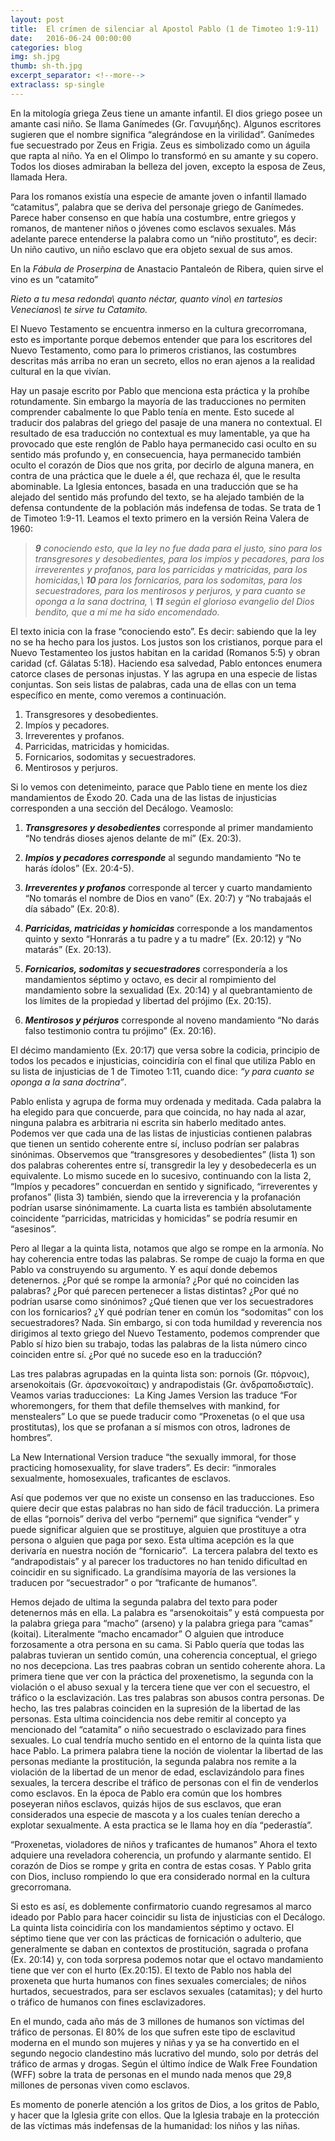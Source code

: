 ```yaml
---
layout: post
title:  El crímen de silenciar al Apostol Pablo (1 de Timoteo 1:9-11)
date:   2016-06-24 00:00:00
categories: blog
img: sh.jpg
thumb: sh-th.jpg
excerpt_separator: <!--more-->
extraclass: sp-single
---
```

En la mitología griega Zeus tiene un amante infantil. El dios griego posee un amante casi niño. Se llama Ganímedes (Gr. Γανυμήδης).  Algunos escritores sugieren que el nombre significa “alegrándose en la virilidad”. Ganímedes fue secuestrado por Zeus en Frigia. Zeus es simbolizado como un águila que rapta al niño. Ya en el Olimpo lo transformó en su amante y su copero. Todos los dioses admiraban la belleza del joven, excepto la esposa de Zeus, llamada Hera.

<!--more-->
[Ganímedes]: http://guayom.github.io/images/ganimedes.jpg "Ganímedes"

Para los romanos existía una especie de amante joven o infantil llamado “catamitus”,  palabra que se deriva del personaje griego de Ganímedes.  Parece haber consenso en que había una costumbre, entre griegos y romanos, de mantener niños o jóvenes como esclavos sexuales. Más adelante parece entenderse la palabra como un “niño prostituto”, es decir:  Un niño cautivo, un niño esclavo que era objeto sexual de sus amos.

En la _Fábula de Proserpina_ de Anastacio Pantaleón de Ribera, quien sirve el vino es un “catamito”

_Rieto a tu mesa redonda\\
quanto néctar, quanto vino\\
en tartesios Venecianos\\
te sirve tu Catamito._

El Nuevo Testamento se encuentra inmerso en la cultura grecorromana, esto es importante porque debemos entender que para los escritores del Nuevo Testamento, como para lo primeros cristianos, las costumbres descritas más arriba no eran un secreto, ellos no eran ajenos a la realidad cultural en la que vivían.  

Hay un pasaje escrito por Pablo que menciona esta práctica y la prohíbe rotundamente. Sin embargo la mayoría de las traducciones no permiten comprender cabalmente lo que Pablo tenía en mente. Esto sucede al traducir dos palabras del griego del pasaje de una manera no contextual. El resultado de esa traducción no contextual es muy lamentable, ya que ha provocado que este renglón de Pablo haya permanecido casi oculto en su sentido más profundo y, en consecuencia, haya permanecido también oculto el corazón de Dios que nos grita, por decirlo de alguna manera, en contra de una práctica que le duele a él, que rechaza él, que le resulta abominable. La Iglesia entonces, basada en una traducción que se ha alejado del sentido más profundo del texto, se ha alejado también de la defensa contundente de la población más indefensa de todas. Se trata de 1 de Timoteo 1:9-11.  Leamos el texto primero en la versión Reina Valera de 1960:

>_**9** conociendo esto, que la ley no fue dada para el justo, sino para los transgresores y desobedientes, para los impíos y pecadores, para los irreverentes y profanos, para los parricidas y matricidas, para los homicidas,\\
**10** para los fornicarios, para los sodomitas, para los secuestradores, para los mentirosos y perjuros, y para cuanto se oponga a la sana doctrina, \\
**11** según el glorioso evangelio del Dios bendito, que a mí me ha sido encomendado._

El texto inicia con la frase “conociendo esto”. Es decir: sabiendo que la ley no se ha hecho para los justos. Los justos son los cristianos, porque para el Nuevo Testamenteo los justos habitan en la caridad (Romanos 5:5) y obran caridad (cf. Gálatas 5:18). Haciendo esa salvedad, Pablo entonces enumera catorce clases de personas injustas. Y las agrupa en una especie de listas conjuntas. Son seis listas de palabras, cada una de ellas con un tema específico en mente, como veremos a continuación.  
1. Transgresores y desobedientes. 
2. Impíos y pecadores.
3. Irreverentes y profanos.
4. Parricidas, matricidas y homicidas.
5. Fornicarios, sodomitas y secuestradores.
6. Mentirosos y perjuros.

Si lo vemos con detenimeinto, parace que Pablo tiene en mente los diez mandamientos de Éxodo 20. Cada una de las listas de injusticias corresponden a una sección del Decálogo.  Veamoslo:  

1. *__Transgresores y desobedientes__* corresponde al primer mandamiento “No tendrás dioses ajenos delante de mí” (Ex. 20:3). 

2. *__Impíos y pecadores corresponde__* al segundo mandamiento “No te harás ídolos” (Ex. 20:4-5).

3. *__Irreverentes y profanos__* corresponde al tercer y cuarto mandamiento “No tomarás el nombre de Dios en vano” (Ex. 20:7) y “No trabajaás el día sábado” (Ex. 20:8).

4. *__Parricidas, matricidas y homicidas__* corresponde a los mandamentos quinto y sexto “Honrarás a tu padre y a tu madre” (Ex. 20:12) y “No matarás” (Ex. 20:13).

5. *__Fornicarios, sodomitas y secuestradores__* correspondería a los mandamientos séptimo y octavo, es decir al rompimiento del mandamiento sobre la sexualidad (Ex. 20:14) y al quebrantamiento de los límites de la propiedad y libertad del prójimo (Ex. 20:15).

6. *__Mentirosos y pérjuros__* corresponde al noveno mandamiento “No darás falso testimonio contra tu prójimo” (Ex. 20:16).

El décimo mandamiento (Ex. 20:17) que versa sobre la codicia, principio de todos los pecados e injusticias, coincidiría con el final que utiliza Pablo en su lista de injusticias de 1 de Timoteo 1:11, cuando dice: _“y para cuanto se oponga a la sana doctrina”_.

Pablo enlista y agrupa de forma muy ordenada y meditada. Cada palabra la ha elegido para que concuerde, para que coincida, no hay nada al azar, ninguna palabra es arbitraria ni escrita sin haberlo meditado antes. Podemos ver que cada una de las listas de injusticias contienen palabras que tienen un sentido coherente entre sí, incluso podrían ser palabras sinónimas. Observemos que “transgresores y desobedientes” (lista 1) son dos palabras coherentes entre sí, transgredir la ley y desobedecerla es un equivalente. Lo mismo sucede en lo sucesivo, continuando con la lista 2,  “Impíos y pecadores” concuerdan en sentido y significado, “irreverentes y profanos” (lista 3) también, siendo que la irreverencia y la profanación podrían usarse sinónimamente. La cuarta lista es también absolutamente coincidente “parricidas, matricidas y homicidas” se podría resumir en “asesinos”.

Pero al llegar a la quinta lista, notamos que algo se rompe en la armonía. No hay coherencia entre todas las palabras. Se rompe de cuajo la forma en que Pablo va construyendo su argumento.  Y es aquí donde debemos detenernos. ¿Por qué se rompe la armonía? ¿Por qué no coinciden las palabras? ¿Por qué parecen pertenecer a listas distintas? ¿Por qué no podrían usarse como sinónimos?  ¿Qué tienen que ver los secuestradores con los fornicarios? ¿Y qué podrían tener en común los “sodomitas” con los secuestradores? Nada.  Sin embargo, si con toda humildad y reverencia nos dirigimos al texto griego del Nuevo Testamento, podemos comprender que Pablo sí hizo bien su trabajo, todas las palabras de la lista número cinco coinciden entre sí. ¿Por qué no sucede eso en la traducción?

Las tres palabras agrupadas en la quinta lista son: pornois (Gr. πόρνοις), arsenokoitais (Gr. ἀρσενοκοίταις) y andrapodistais (Gr. ἀνδραποδισταῖς).  Veamos varias traducciones:  La King James Version las traduce “For whoremongers, for them that defile themselves with mankind, for menstealers” Lo que se puede traducir como “Proxenetas (o el que usa prostitutas), los que se profanan a sí mismos con otros, ladrones de hombres”.

La New International Version traduce “the sexually immoral, for those practicing homosexuality, for slave traders”. Es decir: “inmorales sexualmente, homosexuales, traficantes de esclavos.

Así que podemos ver que no existe un consenso en las traducciones. Eso quiere decir que estas palabras no han sido de fácil traducción.  La primera de ellas “pornois” deriva del verbo “pernemi” que significa “vender” y puede significar alguien que se prostituye, alguien que prostituye a otra persona o alguien que paga por sexo.  Esta ultima acepción es la que derivaría en nuestra noción de “fornicario”.  La tercera palabra del texto es “andrapodistais” y al parecer los traductores no han tenido dificultad en coincidir en su significado. La grandísima mayoría de las versiones la traducen por “secuestrador” o por “traficante de humanos”.

Hemos dejado de ultima la segunda palabra del texto para poder detenernos más en ella. La palabra es “arsenokoitais” y está compuesta por la palabra griega para “macho” (arseno) y la palabra griega para “camas” (koitai). Literalmente “macho encamador” O alguien que introduce forzosamente a otra persona en su cama.
Si Pablo quería que todas las palabras tuvieran un sentido común, una coherencia conceptual, el griego no nos decepciona.  Las tres paabras cobran un sentido coherente ahora. La primera tiene que ver con la práctica del proxenetismo, la segunda con la violación o el abuso sexual y la tercera tiene que ver con el secuestro, el tráfico o la esclavización. Las tres palabras son abusos contra personas. De hecho, las tres palabras coinciden en la supresión de la libertad de las personas. Esta ultima coincidencia nos debe remitir al concepto ya mencionado del “catamita” o niño secuestrado o esclavizado para fines sexuales.  Lo cual tendría mucho sentido en el entorno de la quinta lista que hace Pablo. La primera palabra tiene la noción de violentar la libertad de las personas mediante la prostitución, la segunda palabra nos remite a la violación de la libertad de un menor de edad, esclavizándolo para fines sexuales, la tercera describe el tráfico de personas con el fin de venderlos como esclavos. En la época de Pablo era común que los hombres poseyeran niños esclavos, quizás hijos de sus esclavos, que eran considerados una especie de mascota y a los cuales tenían derecho a explotar sexualmente. A esta practica se le llama hoy en día “pederastía”.

“Proxenetas, violadores de niños y traficantes de humanos” Ahora el texto adquiere una reveladora coherencia, un profundo y alarmante sentido. El corazón de Dios se rompe y grita en contra de estas cosas. Y Pablo grita con Dios, incluso rompiendo lo que era considerado normal en la cultura grecorromana.

Si esto es así, es doblemente confirmatorio cuando regresamos al marco ideado por Pablo para hacer coincidir su lista de injusticias con el Decálogo. La quinta lista coincidiría con los mandamientos séptimo y octavo. El séptimo tiene que ver con las prácticas de fornicación o adulterio, que generalmente se daban en contextos de prostitución, sagrada o profana (Ex. 20:14) y, con toda sorpresa podemos notar que el octavo mandamiento tiene que ver con el hurto (Ex.20:15).  El texto de Pablo nos habla del proxeneta que hurta humanos con fines sexuales comerciales; de niños hurtados, secuestrados, para ser esclavos sexuales (catamitas); y del hurto o tráfico de humanos con fines esclavizadores.  

En el mundo, cada año más de 3 millones de humanos son víctimas del tráfico de personas. El 80% de los que sufren este tipo de esclavitud moderna en el mundo son mujeres y niñas y ya se ha convertido en el segundo negocio clandestino más lucrativo del mundo, solo por detrás del tráfico de armas y drogas. Según el último índice de Walk Free Foundation (WFF) sobre la trata de personas en el mundo nada menos que 29,8 millones de personas viven como esclavos.

Es momento de ponerle atención a los gritos de Dios, a los gritos de Pablo, y hacer que la Iglesia grite con ellos. Que la Iglesia trabaje en la protección de las víctimas más indefensas de la humanidad: los niños y las niñas.

